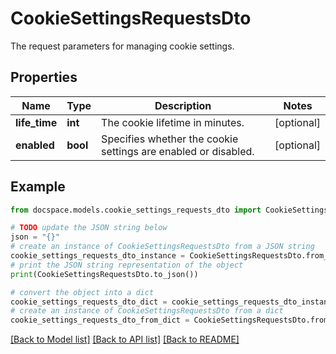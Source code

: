 # CookieSettingsRequestsDto

The request parameters for managing cookie settings.

## Properties

Name | Type | Description | Notes
------------ | ------------- | ------------- | -------------
**life_time** | **int** | The cookie lifetime in minutes. | [optional] 
**enabled** | **bool** | Specifies whether the cookie settings are enabled or disabled. | [optional] 

## Example

```python
from docspace.models.cookie_settings_requests_dto import CookieSettingsRequestsDto

# TODO update the JSON string below
json = "{}"
# create an instance of CookieSettingsRequestsDto from a JSON string
cookie_settings_requests_dto_instance = CookieSettingsRequestsDto.from_json(json)
# print the JSON string representation of the object
print(CookieSettingsRequestsDto.to_json())

# convert the object into a dict
cookie_settings_requests_dto_dict = cookie_settings_requests_dto_instance.to_dict()
# create an instance of CookieSettingsRequestsDto from a dict
cookie_settings_requests_dto_from_dict = CookieSettingsRequestsDto.from_dict(cookie_settings_requests_dto_dict)
```
[[Back to Model list]](../README.md#documentation-for-models) [[Back to API list]](../README.md#documentation-for-api-endpoints) [[Back to README]](../README.md)


